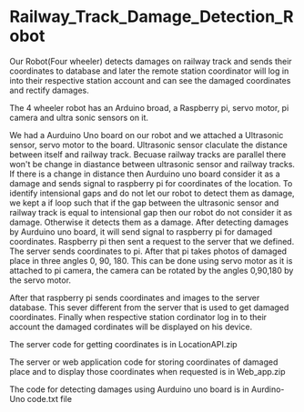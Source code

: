 # Railway_Track_Damage_Detection_Robot
Our Robot(Four wheeler) detects damages on railway track and sends their coordinates to database and later the remote station coordinator 
will log in into their respective station account and can see the damaged coordinates and rectify damages.

The 4 wheeler robot has an Arduino broad, a Raspberry pi, servo motor, pi camera and ultra sonic sensors on it.

We had a Aurduino Uno board on our robot and we attached a Ultrasonic sensor, servo motor to the board. Ultrasonic sensor claculate the distance between itself
and railway track. Becuase railway tracks are parallel there won't be change in diastance between ultrasonic sensor and railway tracks. If there is a change
in distance then Aurduino uno board consider it as a damage and sends signal to raspberry pi for coordinates of the location. To identify intensional gaps and do not
let our robot to detect them as damage, we kept a if loop such that if the gap between the ultrasonic sensor and railway track is equal to intensional gap then our
robot do not consider it as damage. Otherwise it detects them as a damage. After detecting damages by Aurduino uno board, it will send signal to raspberry pi for damaged coordinates.
Raspberry pi then sent a request to the server that we defined. The server sends coordinates to pi. After that pi takes photos of damaged place in three angles 0, 90, 180.
This can be done using servo motor as it is attached to pi camera, the camera can be rotated by the angles 0,90,180 by the servo motor.

  After that raspberry pi sends coordinates and images to the server database. This sever different from the server that is used to get damaged coordinates. Finally when respective
  station cordinator log in to their account the damaged cordinates will be displayed on his device.
  
  
  The server code for getting coordinates is in LocationAPI.zip
  
  The server or web application code for storing coordinates of damaged place and to display those coordinates when requested is in Web_app.zip
  
  The code for detecting damages using Aurduino uno board is in Aurdino-Uno code.txt file
